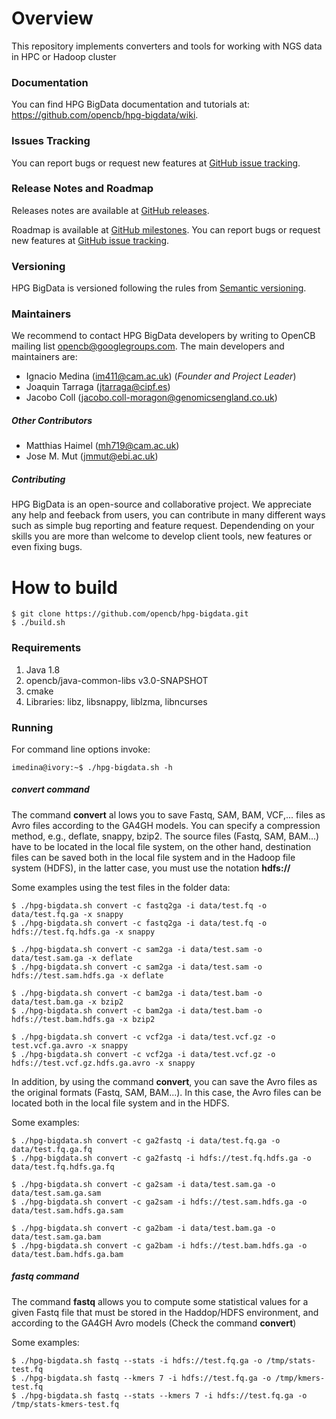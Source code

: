 # Overview
This repository implements converters and tools for working with NGS data in HPC or Hadoop cluster

### Documentation
You can find HPG BigData documentation and tutorials at: https://github.com/opencb/hpg-bigdata/wiki.

### Issues Tracking
You can report bugs or request new features at [GitHub issue tracking](https://github.com/opencb/hpg-bigdata/issues).

### Release Notes and Roadmap
Releases notes are available at [GitHub releases](https://github.com/opencb/hpg-bigdata/releases).

Roadmap is available at [GitHub milestones](https://github.com/opencb/hpg-bigdata/milestones). You can report bugs or request new features at [GitHub issue tracking](https://github.com/opencb/hpg-bigdata/issues).

### Versioning
HPG BigData is versioned following the rules from [Semantic versioning](http://semver.org/).

### Maintainers
We recommend to contact HPG BigData developers by writing to OpenCB mailing list opencb@googlegroups.com. The main developers and maintainers are:
* Ignacio Medina (im411@cam.ac.uk) (_Founder and Project Leader_)
* Joaquin Tarraga (jtarraga@cipf.es)
* Jacobo Coll (jacobo.coll-moragon@genomicsengland.co.uk)

##### Other Contributors
* Matthias Haimel (mh719@cam.ac.uk)
* Jose M. Mut (jmmut@ebi.ac.uk)

##### Contributing
HPG BigData is an open-source and collaborative project. We appreciate any help and feeback from users, you can contribute in many different ways such as simple bug reporting and feature request. Dependending on your skills you are more than welcome to develop client tools, new features or even fixing bugs.


# How to build


    $ git clone https://github.com/opencb/hpg-bigdata.git
    $ ./build.sh

### Requirements

  1. Java 1.8
  2. opencb/java-common-libs v3.0-SNAPSHOT
  3. cmake
  4. Libraries: libz, libsnappy, liblzma, libncurses

### Running
  For command line options invoke:

    imedina@ivory:~$ ./hpg-bigdata.sh -h


##### _convert_ command
The command **convert** al lows you to save Fastq, SAM, BAM, VCF,... files as Avro files according to the GA4GH models. You can specify a compression method, e.g., deflate, snappy, bzip2.
The source files (Fastq, SAM, BAM...) have to be located in the local file system, on the other hand, destination files can be saved both in the local file system and in the Hadoop file system (HDFS), in the latter case, you must use the notation **hdfs://**
  
  Some examples using the test files in the folder data:
   
    $ ./hpg-bigdata.sh convert -c fastq2ga -i data/test.fq -o data/test.fq.ga -x snappy
    $ ./hpg-bigdata.sh convert -c fastq2ga -i data/test.fq -o hdfs://test.fq.hdfs.ga -x snappy
    
    $ ./hpg-bigdata.sh convert -c sam2ga -i data/test.sam -o data/test.sam.ga -x deflate
    $ ./hpg-bigdata.sh convert -c sam2ga -i data/test.sam -o hdfs://test.sam.hdfs.ga -x deflate
    
    $ ./hpg-bigdata.sh convert -c bam2ga -i data/test.bam -o data/test.bam.ga -x bzip2
    $ ./hpg-bigdata.sh convert -c bam2ga -i data/test.bam -o hdfs://test.bam.hdfs.ga -x bzip2

    $ ./hpg-bigdata.sh convert -c vcf2ga -i data/test.vcf.gz -o test.vcf.ga.avro -x snappy
    $ ./hpg-bigdata.sh convert -c vcf2ga -i data/test.vcf.gz -o hdfs://test.vcf.gz.hdfs.ga.avro -x snappy

  In addition, by using the command **convert**, you can save the Avro files as the original formats (Fastq, SAM, BAM...). In this case, the Avro files can be located both in the local file system and in the HDFS. 
  
  Some examples:
   
    $ ./hpg-bigdata.sh convert -c ga2fastq -i data/test.fq.ga -o data/test.fq.ga.fq
    $ ./hpg-bigdata.sh convert -c ga2fastq -i hdfs://test.fq.hdfs.ga -o data/test.fq.hdfs.ga.fq 
    
    $ ./hpg-bigdata.sh convert -c ga2sam -i data/test.sam.ga -o data/test.sam.ga.sam
    $ ./hpg-bigdata.sh convert -c ga2sam -i hdfs://test.sam.hdfs.ga -o data/test.sam.hdfs.ga.sam
    
    $ ./hpg-bigdata.sh convert -c ga2bam -i data/test.bam.ga -o data/test.sam.ga.bam
    $ ./hpg-bigdata.sh convert -c ga2bam -i hdfs://test.bam.hdfs.ga -o data/test.bam.hdfs.ga.bam
   

##### _fastq_ command
  The command **fastq** allows you to compute some statistical values for a given Fastq file that must be stored in the Haddop/HDFS environment, and according to the GA4GH Avro models (Check the command **convert**)
  
  Some examples:
   
    $ ./hpg-bigdata.sh fastq --stats -i hdfs://test.fq.ga -o /tmp/stats-test.fq
    $ ./hpg-bigdata.sh fastq --kmers 7 -i hdfs://test.fq.ga -o /tmp/kmers-test.fq
    $ ./hpg-bigdata.sh fastq --stats --kmers 7 -i hdfs://test.fq.ga -o /tmp/stats-kmers-test.fq
    
